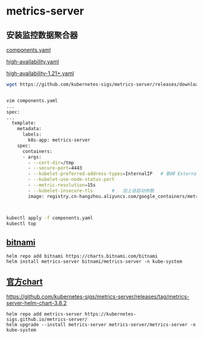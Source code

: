 # metrics-server

## 安装监控数据聚合器

[components.yaml](components.yaml)

[high-availability.yaml](high-availability.yaml)

[high-availability-1.21+.yaml](high-availability-1.21%2B.yaml)


```bash
wget https://github.com/kubernetes-sigs/metrics-server/releases/download/v0.6.4/components.yaml


vim components.yaml
...
spec:
...
  template:
    metadata:
      labels:
        k8s-app: metrics-server
    spec:
      containers:
      - args:
        - --cert-dir=/tmp
        - --secure-port=4443
        - --kubelet-preferred-address-types=InternalIP   # 删掉 ExternalIP,Hostname这两个
        - --kubelet-use-node-status-port
        - --metric-resolution=15s
        - --kubelet-insecure-tls       #   加上该启动参数
        image: registry.cn-hangzhou.aliyuncs.com/google_containers/metrics-server:v0.6.4    # 镜像地址根据情况修改     



kubectl apply -f components.yaml
kubectl top 
```


## [bitnami](https://github.com/bitnami/charts/tree/master/bitnami/metrics-server)

```shell
helm repo add bitnami https://charts.bitnami.com/bitnami
helm install metrics-server bitnami/metrics-server -n kube-system
```



## [官方chart](https://artifacthub.io/packages/helm/metrics-server/metrics-server)

https://github.com/kubernetes-sigs/metrics-server/releases/tag/metrics-server-helm-chart-3.8.2

```shell
helm repo add metrics-server https://kubernetes-sigs.github.io/metrics-server/
helm upgrade --install metrics-server metrics-server/metrics-server -n kube-system
```
